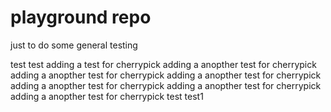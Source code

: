 # playground repo

just to do some general testing

test
test
adding a test for cherrypick
adding a anopther test for cherrypick
adding a anopther test for cherrypick
adding a anopther test for cherrypick
adding a anopther test for cherrypick
adding a anopther test for cherrypick
adding a anopther test for cherrypick
test
test1
